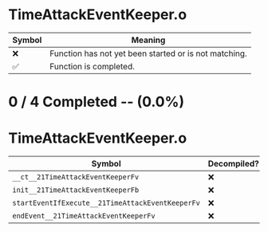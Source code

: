 # TimeAttackEventKeeper.o
| Symbol | Meaning 
| ------------- | ------------- 
| :x: | Function has not yet been started or is not matching. 
| :white_check_mark: | Function is completed. 


# 0 / 4 Completed -- (0.0%)
# TimeAttackEventKeeper.o
| Symbol | Decompiled? |
| ------------- | ------------- |
| `__ct__21TimeAttackEventKeeperFv` | :x: |
| `init__21TimeAttackEventKeeperFb` | :x: |
| `startEventIfExecute__21TimeAttackEventKeeperFv` | :x: |
| `endEvent__21TimeAttackEventKeeperFv` | :x: |
